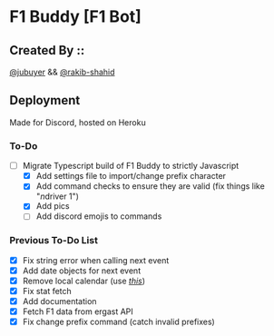 # F1 Buddy [F1 Bot]

## Created By ::
[@jubuyer](https://github.com/jubuyer) && [@rakib-shahid](https://github.com/rakib-shahid)

## Deployment
Made for Discord, hosted on Heroku

### To-Do
- [ ] Migrate Typescript build of F1 Buddy to strictly Javascript
    * [x] Add settings file to import/change prefix character
    * [x] Add command checks to ensure they are valid (fix things like "$n$driver 1")
    * [x] Add pics
    * [ ] Add discord emojis to commands

### Previous To-Do List
- [x] Fix string error when calling next event
- [x] Add date objects for next event
- [x] Remove local calendar (use [*this*](https://www.formula1.com/calendar/Formula_1_Official_Calendar.ics))
- [x] Fix stat fetch
- [x] Add documentation
- [x] Fetch F1 data from ergast API
- [x] Fix change prefix command (catch invalid prefixes)
